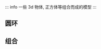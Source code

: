 ::: info
一些 3d 物体, 正方体等组合而成的模型
:::

## 圆环

<preview path="./components/object1.vue" ></preview>

## 组合

<preview path="./components/object2.vue" ></preview>
